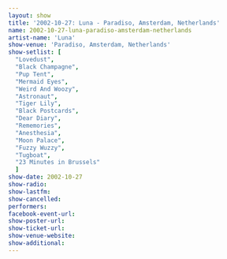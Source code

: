 ```yaml
---
layout: show
title: '2002-10-27: Luna - Paradiso, Amsterdam, Netherlands'
name: 2002-10-27-luna-paradiso-amsterdam-netherlands
artist-name: 'Luna'
show-venue: 'Paradiso, Amsterdam, Netherlands'
show-setlist: [
  "Lovedust",
  "Black Champagne",
  "Pup Tent",
  "Mermaid Eyes",
  "Weird And Woozy",
  "Astronaut",
  "Tiger Lily",
  "Black Postcards",
  "Dear Diary",
  "Rememories",
  "Anesthesia",
  "Moon Palace",
  "Fuzzy Wuzzy",
  "Tugboat",
  "23 Minutes in Brussels"
  ]
show-date: 2002-10-27
show-radio: 
show-lastfm: 
show-cancelled: 
performers: 
facebook-event-url: 
show-poster-url: 
show-ticket-url: 
show-venue-website: 
show-additional: 
---
```


